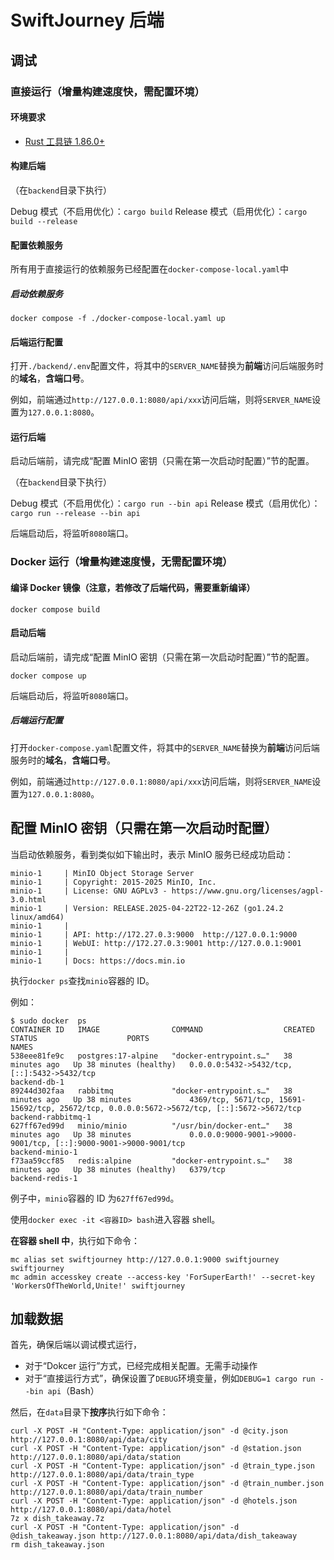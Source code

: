 # SwiftJourney 后端

## 调试

### 直接运行（增量构建速度快，需配置环境）

#### 环境要求

- [Rust 工具链 1.86.0+](https://www.rust-lang.org/learn/get-started)

#### 构建后端

（在`backend`目录下执行）

Debug 模式（不启用优化）：`cargo build`
Release 模式（启用优化）：`cargo build --release`

#### 配置依赖服务

所有用于直接运行的依赖服务已经配置在`docker-compose-local.yaml`中

##### 启动依赖服务

```shell
docker compose -f ./docker-compose-local.yaml up
```

#### 后端运行配置

打开`./backend/.env`配置文件，将其中的`SERVER_NAME`替换为**前端**访问后端服务时的**域名**，**含端口号**。

例如，前端通过`http://127.0.0.1:8080/api/xxx`访问后端，则将`SERVER_NAME`设置为`127.0.0.1:8080`。

#### 运行后端

启动后端前，请完成“配置 MinIO 密钥（只需在第一次启动时配置）”节的配置。

（在`backend`目录下执行）

Debug 模式（不启用优化）：`cargo run --bin api`
Release 模式（启用优化）：`cargo run --release --bin api`

后端启动后，将监听`8080`端口。

### Docker 运行（增量构建速度慢，无需配置环境）

#### 编译 Docker 镜像（注意，若修改了后端代码，需要重新编译）

```shell
docker compose build
```

#### 启动后端

启动后端前，请完成“配置 MinIO 密钥（只需在第一次启动时配置）”节的配置。

```shell
docker compose up
```

后端启动后，将监听`8080`端口。

##### 后端运行配置

打开`docker-compose.yaml`配置文件，将其中的`SERVER_NAME`替换为**前端**访问后端服务时的**域名**，**含端口号**。

例如，前端通过`http://127.0.0.1:8080/api/xxx`访问后端，则将`SERVER_NAME`设置为`127.0.0.1:8080`。

## 配置 MinIO 密钥（只需在第一次启动时配置）

当启动依赖服务，看到类似如下输出时，表示 MinIO 服务已经成功启动：

```text
minio-1     | MinIO Object Storage Server
minio-1     | Copyright: 2015-2025 MinIO, Inc.
minio-1     | License: GNU AGPLv3 - https://www.gnu.org/licenses/agpl-3.0.html
minio-1     | Version: RELEASE.2025-04-22T22-12-26Z (go1.24.2 linux/amd64)
minio-1     |
minio-1     | API: http://172.27.0.3:9000  http://127.0.0.1:9000
minio-1     | WebUI: http://172.27.0.3:9001 http://127.0.0.1:9001
minio-1     |
minio-1     | Docs: https://docs.min.io
```

执行`docker ps`查找`minio`容器的 ID。

例如：

```shell
$ sudo docker  ps
CONTAINER ID   IMAGE                COMMAND                  CREATED          STATUS                    PORTS                                                                                         NAMES
538eee81fe9c   postgres:17-alpine   "docker-entrypoint.s…"   38 minutes ago   Up 38 minutes (healthy)   0.0.0.0:5432->5432/tcp, [::]:5432->5432/tcp                                                   backend-db-1
89244d302faa   rabbitmq             "docker-entrypoint.s…"   38 minutes ago   Up 38 minutes             4369/tcp, 5671/tcp, 15691-15692/tcp, 25672/tcp, 0.0.0.0:5672->5672/tcp, [::]:5672->5672/tcp   backend-rabbitmq-1
627ff67ed99d   minio/minio          "/usr/bin/docker-ent…"   38 minutes ago   Up 38 minutes             0.0.0.0:9000-9001->9000-9001/tcp, [::]:9000-9001->9000-9001/tcp                               backend-minio-1
f73aa59ccf85   redis:alpine         "docker-entrypoint.s…"   38 minutes ago   Up 38 minutes (healthy)   6379/tcp                                                                                      backend-redis-1
```

例子中，`minio`容器的 ID 为`627ff67ed99d`。

使用`docker exec -it <容器ID> bash`进入容器 shell。

**在容器 shell 中**，执行如下命令：

```shell
mc alias set swiftjourney http://127.0.0.1:9000 swiftjourney swiftjourney
mc admin accesskey create --access-key 'ForSuperEarth!' --secret-key 'WorkersOfTheWorld,Unite!' swiftjourney
```

## 加载数据

首先，确保后端以调试模式运行，

- 对于“Dokcer 运行”方式，已经完成相关配置。无需手动操作
- 对于“直接运行方式”，确保设置了`DEBUG`环境变量，例如`DEBUG=1 cargo run --bin api`（Bash）

然后，在`data`目录下**按序**执行如下命令：

```shell
curl -X POST -H "Content-Type: application/json" -d @city.json http://127.0.0.1:8080/api/data/city
curl -X POST -H "Content-Type: application/json" -d @station.json http://127.0.0.1:8080/api/data/station
curl -X POST -H "Content-Type: application/json" -d @train_type.json http://127.0.0.1:8080/api/data/train_type
curl -X POST -H "Content-Type: application/json" -d @train_number.json http://127.0.0.1:8080/api/data/train_number
curl -X POST -H "Content-Type: application/json" -d @hotels.json http://127.0.0.1:8080/api/data/hotel
7z x dish_takeaway.7z
curl -X POST -H "Content-Type: application/json" -d @dish_takeaway.json http://127.0.0.1:8080/api/data/dish_takeaway
rm dish_takeaway.json
```
